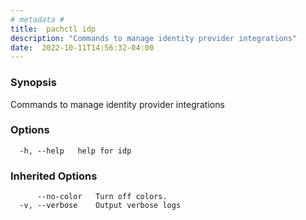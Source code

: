 ```yaml
---
# metadata # 
title:  pachctl idp
description: "Commands to manage identity provider integrations"
date:  2022-10-11T14:56:32-04:00
---
```


### Synopsis

Commands to manage identity provider integrations

### Options

```
  -h, --help   help for idp
```

### Inherited Options

```
      --no-color   Turn off colors.
  -v, --verbose    Output verbose logs
```


